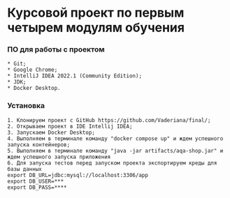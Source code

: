 # Курсовой проект по первым четырем модулям обучения

### ПО для работы с проектом
```
* Git;
* Google Chrome;
* IntelliJ IDEA 2022.1 (Community Edition);
* JDK;
* Docker Desktop.
```

### Установка
```
1. Клонируем проект с GitHub https://github.com/Vaderiana/final/;
2. Открываем проект в IDE Intellij IDEA;
3. Запускаем Docker Desktop;
4. Выполняем в терминале команду "docker compose up" и ждем успешного запуска контейнеров;
5. Выполняем в терминале команду "java -jar artifacts/aqa-shop.jar" и ждем успешного запуска приложения
6. Для запуска тестов перед запуском проекта экспортируем креды для базы данных
export DB_URL=jdbc:mysql://localhost:3306/app
export DB_USER=***
export DB_PASS=****
```